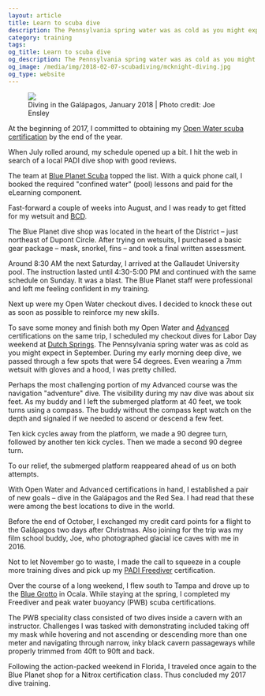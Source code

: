 ```yaml
---
layout: article
title: Learn to scuba dive
description: The Pennsylvania spring water was as cold as you might expect in September.
category: training
tags:
og_title: Learn to scuba dive
og_description: The Pennsylvania spring water was as cold as you might expect in September.
og_image: /media/img/2018-02-07-scubadiving/mcknight-diving.jpg
og_type: website
---
```


<div class="medium-frame">
	<figure>
		<img src="{{ site.url }}/media/img/2018-02-07-scubadiving/mcknight-diving.jpg">
		<figcaption>Diving in the Galápagos, January 2018 | Photo credit: Joe Ensley</figcaption>
	</figure>
</div>

At the beginning of 2017, I committed to obtaining my [Open Water scuba certification](http://www.padi.com/courses/open-water-diver) by the end of the year.

When July rolled around, my schedule opened up a bit. I hit the web in search of a local PADI dive shop with good reviews.

The team at [Blue Planet Scuba](http://www.blueplanetdc.com/) topped the list. With a quick phone call, I booked the required "confined water" (pool) lessons and paid for the eLearning component.

Fast-forward a couple of weeks into August, and I was ready to get fitted for my wetsuit and [BCD](http://www.padi.com/gear/bcds).

The Blue Planet dive shop was located in the heart of the District – just northeast of Dupont Circle. After trying on wetsuits, I purchased a basic gear package – mask, snorkel, fins – and took a final written assessment.

Around 8:30 AM the next Saturday, I arrived at the Gallaudet University pool. The instruction lasted until 4:30-5:00 PM and continued with the same schedule on Sunday. It was a blast. The Blue Planet staff were professional and left me feeling confident in my training.

Next up were my Open Water checkout dives. I decided to knock these out as soon as possible to reinforce my new skills.

To save some money and finish both my Open Water and [Advanced](http://www.padi.com/courses/multilevel-diver) certifications on the same trip, I scheduled my checkout dives for Labor Day weekend at [Dutch Springs](http://www.dutchsprings.com/scuba/).
The Pennsylvania spring water was as cold as you might expect in September. During my early morning deep dive, we passed through a few spots that were 54 degrees. Even wearing a 7mm wetsuit with gloves and a hood, I was pretty chilled.

Perhaps the most challenging portion of my Advanced course was the navigation "adventure" dive. The visibility during my nav dive was about six feet. As my buddy and I left the submerged platform at 40 feet, we took turns using a compass. The buddy without the compass kept watch on the depth and signaled if we needed to ascend or descend a few feet. 

Ten kick cycles away from the platform, we made a 90 degree turn, followed by another ten kick cycles. Then we made a second 90 degree turn. 

To our relief, the submerged platform reappeared ahead of us on both attempts.

With Open Water and Advanced certifications in hand, I established a pair of new goals – dive in the Galápagos and the Red Sea. I had read that these were among the best locations to dive in the world. 

Before the end of October, I exchanged my credit card points for a flight to the Galápagos two days after Christmas. Also joining for the trip was my film school buddy, Joe, who photographed glacial ice caves with me in 2016.

Not to let November go to waste, I made the call to squeeze in a couple more training dives and pick up my [PADI Freediver](http://www.padi.com/courses/freediver) certification.

Over the course of a long weekend, I flew south to Tampa and drove up to the [Blue Grotto](http://www.divebluegrotto.com/) in Ocala. While staying at the spring, I completed my Freediver and peak water buoyancy (PWB) scuba certifications.

The PWB speciality class consisted of two dives inside a cavern with an instructor. Challenges I was tasked with demonstrating included taking off my mask while hovering and not ascending or descending more than one meter and navigating through narrow, inky black cavern passageways while properly trimmed from 40ft to 90ft and back. 

Following the action-packed weekend in Florida, I traveled once again to the Blue Planet shop for a Nitrox certification class. Thus concluded my 2017 dive training.